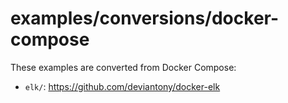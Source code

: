 # examples/conversions/docker-compose

These examples are converted from Docker Compose:

* `elk/`: https://github.com/deviantony/docker-elk

